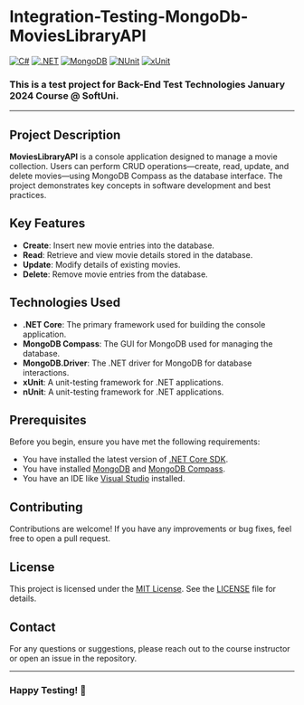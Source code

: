# Integration-Testing-MongoDb-MoviesLibraryAPI
[![C#](https://img.shields.io/badge/Made%20with-C%23-239120.svg)](https://learn.microsoft.com/en-us/dotnet/csharp/)
[![.NET](https://img.shields.io/badge/.NET-5C2D91.svg)](https://dotnet.microsoft.com/)
[![MongoDB](https://img.shields.io/badge/Database-MongoDB-47A248.svg)](https://www.mongodb.com/)
[![NUnit](https://img.shields.io/badge/tested%20with-NUnit-22B2B0.svg)](https://nunit.org/)
[![xUnit](https://img.shields.io/badge/tested%20with-xUnit-5E1F87.svg)](https://xunit.net/)
### This is a test project for **Back-End Test Technologies** January 2024 Course @ SoftUni.
---
## Project Description

**MoviesLibraryAPI** is a console application designed to manage a movie collection. Users can perform CRUD operations—create, read, update, and delete movies—using MongoDB Compass as the database interface. The project demonstrates key concepts in software development and best practices.

## Key Features
 
- **Create**: Insert new movie entries into the database.
- **Read**: Retrieve and view movie details stored in the database.
- **Update**: Modify details of existing movies.
- **Delete**: Remove movie entries from the database.

## Technologies Used

- **.NET Core**: The primary framework used for building the console application.
- **MongoDB Compass**: The GUI for MongoDB used for managing the database.
- **MongoDB.Driver**: The .NET driver for MongoDB for database interactions.
- **xUnit**: A unit-testing framework for .NET applications.
- **nUnit**: A unit-testing framework for .NET applications.

## Prerequisites

Before you begin, ensure you have met the following requirements:

- You have installed the latest version of [.NET Core SDK](https://dotnet.microsoft.com/download).
- You have installed [MongoDB](https://www.mongodb.com/try/download/community) and [MongoDB Compass](https://www.mongodb.com/products/compass).
- You have an IDE like [Visual Studio](https://visualstudio.microsoft.com/) installed.
  
## Contributing
Contributions are welcome! If you have any improvements or bug fixes, feel free to open a pull request.

## License
This project is licensed under the [MIT License](LICENSE). See the [LICENSE](LICENSE) file for details.

## Contact
For any questions or suggestions, please reach out to the course instructor or open an issue in the repository.

--- 
### Happy Testing! 🚀

